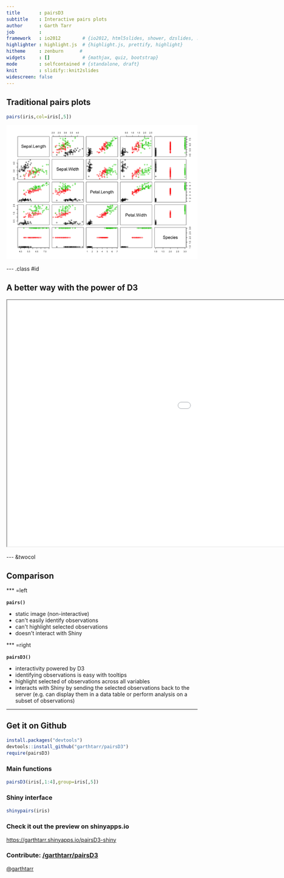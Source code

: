 ```yaml
---
title       : pairsD3
subtitle    : Interactive pairs plots
author      : Garth Tarr
job         : 
framework   : io2012        # {io2012, html5slides, shower, dzslides, ...}
highlighter : highlight.js  # {highlight.js, prettify, highlight}
hitheme     : zenburn      # 
widgets     : []            # {mathjax, quiz, bootstrap}
mode        : selfcontained # {standalone, draft}
knit        : slidify::knit2slides
widescreen: false
---
```


## Traditional pairs plots


```r
pairs(iris,col=iris[,5])
```

![plot of chunk trad-pairs](assets/fig/trad-pairs-1.png) 

--- .class #id 

## A better way with the power of D3

<iframe src="pD3.html" style="overflow:hidden;height:650px;width:1500px"> </iframe>

--- &twocol 

## Comparison


*** =left

**`pairs()`**

- static image (non-interactive)
- can't easily identify observations 
- can't highlight selected observations
- doesn't interact with Shiny


*** =right

**`pairsD3()`**

- interactivity powered by D3
- identifying observations is easy with tooltips
- highlight selected of observations across all variables
- interacts with Shiny by sending the selected observations back to the server (e.g. can display them in a data table or perform analysis on a subset of observations)


---

## Get it on Github <i class="fa fa-github"></i>



```r
install.packages("devtools")
devtools::install_github("garthtarr/pairsD3")
require(pairsD3)
```

### Main functions


```r
pairsD3(iris[,1:4],group=iris[,5])
```

### Shiny interface


```r
shinypairs(iris)
```

### Check it out the preview on shinyapps.io

https://garthtarr.shinyapps.io/pairsD3-shiny

### Contribute: <a href = "https://github.com/garthtarr/pairsD3"><i class="fa fa-github"></i>/garthtarr/pairsD3</a>

<a href="https://twitter.com/garthtarr"><i class="fa fa-twitter"></i> @garthtarr</a>
